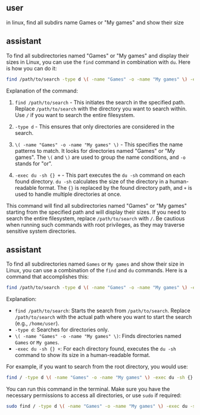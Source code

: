 ## user
in linux, find all subdirs name Games or "My games" and show their size
## assistant

To find all subdirectories named "Games" or "My games" and display their sizes in Linux, you can use the `find` command in combination with `du`. Here is how you can do it:

```sh
find /path/to/search -type d \( -name "Games" -o -name "My games" \) -exec du -sh {} +
```

Explanation of the command:

1. `find /path/to/search` - This initiates the search in the specified path. Replace `/path/to/search` with the directory you want to search within. Use `/` if you want to search the entire filesystem.

2. `-type d` - This ensures that only directories are considered in the search.

3. `\( -name "Games" -o -name "My games" \)` - This specifies the name patterns to match. It looks for directories named "Games" or "My games". The `\(` and `\)` are used to group the name conditions, and `-o` stands for "or".

4. `-exec du -sh {} +` - This part executes the `du -sh` command on each found directory. `du -sh` calculates the size of the directory in a human-readable format. The `{}` is replaced by the found directory path, and `+` is used to handle multiple directories at once.

This command will find all subdirectories named "Games" or "My games" starting from the specified path and will display their sizes. If you need to search the entire filesystem, replace `/path/to/search` with `/`. Be cautious when running such commands with root privileges, as they may traverse sensitive system directories.
## assistant

To find all subdirectories named `Games` or `My games` and show their size in Linux, you can use a combination of the `find` and `du` commands. Here is a command that accomplishes this:

```sh
find /path/to/search -type d \( -name "Games" -o -name "My games" \) -exec du -sh {} +
```

Explanation:
- `find /path/to/search`: Starts the search from `/path/to/search`. Replace `/path/to/search` with the actual path where you want to start the search (e.g., `/home/user`).
- `-type d`: Searches for directories only.
- `\( -name "Games" -o -name "My games" \)`: Finds directories named `Games` or `My games`.
- `-exec du -sh {} +`: For each directory found, executes the `du -sh` command to show its size in a human-readable format.

For example, if you want to search from the root directory, you would use:

```sh
find / -type d \( -name "Games" -o -name "My games" \) -exec du -sh {} +
```

You can run this command in the terminal. Make sure you have the necessary permissions to access all directories, or use `sudo` if required:

```sh
sudo find / -type d \( -name "Games" -o -name "My games" \) -exec du -sh {} +
```